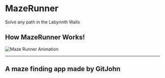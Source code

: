 # MazeRunner
Solve any path in the Labyrinth Walls

## How MazeRunner Works!

![Maze Runner Animation](https://storage.googleapis.com/qvault-webapp-dynamic-assets/course_assets/RehzDga.gif)

<hr>

## A maze finding app made by GitJohn
